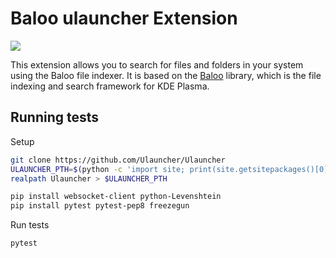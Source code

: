 # Baloo ulauncher Extension

<img align="center" src="https://github.com/user-attachments/assets/2332387a-9186-4019-a579-56438811f58a">

This extension allows you to search for files and folders in your system using the Baloo file indexer. It is based on the [Baloo](https://api.kde.org/frameworks/baloo/html/index.html) library, which is the file indexing and search framework for KDE Plasma.


## Running tests

Setup

```sh
git clone https://github.com/Ulauncher/Ulauncher
ULAUNCHER_PTH=$(python -c 'import site; print(site.getsitepackages()[0])')/ulauncher.pth
realpath Ulauncher > $ULAUNCHER_PTH

pip install websocket-client python-Levenshtein
pip install pytest pytest-pep8 freezegun
```

Run tests

```sh
pytest
```